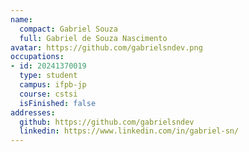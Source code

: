 ```yaml
---
name:
  compact: Gabriel Souza
  full: Gabriel de Souza Nascimento
avatar: https://github.com/gabrielsndev.png
occupations:
- id: 20241370019
  type: student
  campus: ifpb-jp
  course: cstsi
  isFinished: false
addresses:
  github: https://github.com/gabrielsndev
  linkedin: https://www.linkedin.com/in/gabriel-sn/
---
```

